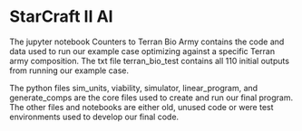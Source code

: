 # StarCraft II AI

The jupyter notebook Counters to Terran Bio Army contains the code and data used to
run our example case optimizing against a specific Terran army composition.
The txt file terran_bio_test contains all 110 initial outputs from running our
example case.

The python files sim_units, viability, simulator, linear_program, and generate_comps
are the core files used to create and run our final program.
The other files and notebooks are either old, unused code or were test environments
used to develop our final code.
